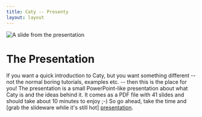 ```yaml
---
title: Caty -- Presenty
layout: layout
---
```


![A  slide from the presentation][slide]

The Presentation
================

If you want a quick introduction to Caty, but you want something
different -- not the normal boring tutorials, examples etc. -- then
this is the place for you!
The presentation is a small PowerPoint-like presentation about what
Caty is and the ideas behind it.
It comes as a PDF file with 41 slides and should take about 10
minutes to enjoy ;-)
So go ahead, take the time and
[grab the slideware while it's still hot] [presentation].

[presentation]:   /caty/presentation/caty-presentation.pdf   "The presentation -- hot and fresh"
[slide]:          /caty/presentation/slide.png               "An example slide from the presentation"

